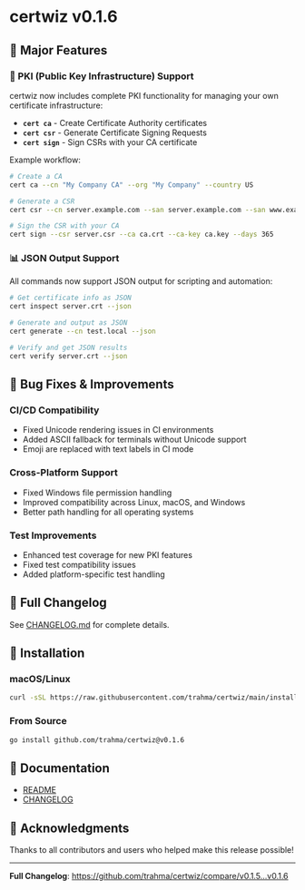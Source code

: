 # certwiz v0.1.6

## 🎉 Major Features

### 🔐 PKI (Public Key Infrastructure) Support
certwiz now includes complete PKI functionality for managing your own certificate infrastructure:

- **`cert ca`** - Create Certificate Authority certificates
- **`cert csr`** - Generate Certificate Signing Requests
- **`cert sign`** - Sign CSRs with your CA certificate

Example workflow:
```bash
# Create a CA
cert ca --cn "My Company CA" --org "My Company" --country US

# Generate a CSR
cert csr --cn server.example.com --san server.example.com --san www.example.com

# Sign the CSR with your CA
cert sign --csr server.csr --ca ca.crt --ca-key ca.key --days 365
```

### 📊 JSON Output Support
All commands now support JSON output for scripting and automation:

```bash
# Get certificate info as JSON
cert inspect server.crt --json

# Generate and output as JSON
cert generate --cn test.local --json

# Verify and get JSON results
cert verify server.crt --json
```

## 🐛 Bug Fixes & Improvements

### CI/CD Compatibility
- Fixed Unicode rendering issues in CI environments
- Added ASCII fallback for terminals without Unicode support
- Emoji are replaced with text labels in CI mode

### Cross-Platform Support
- Fixed Windows file permission handling
- Improved compatibility across Linux, macOS, and Windows
- Better path handling for all operating systems

### Test Improvements
- Enhanced test coverage for new PKI features
- Fixed test compatibility issues
- Added platform-specific test handling

## 📝 Full Changelog

See [CHANGELOG.md](https://github.com/trahma/certwiz/blob/main/CHANGELOG.md) for complete details.

## 🚀 Installation

### macOS/Linux
```bash
curl -sSL https://raw.githubusercontent.com/trahma/certwiz/main/install.sh | bash
```

### From Source
```bash
go install github.com/trahma/certwiz@v0.1.6
```

## 📖 Documentation

- [README](https://github.com/trahma/certwiz/blob/main/README.md)
- [CHANGELOG](https://github.com/trahma/certwiz/blob/main/CHANGELOG.md)

## 🙏 Acknowledgments

Thanks to all contributors and users who helped make this release possible!

---

**Full Changelog**: https://github.com/trahma/certwiz/compare/v0.1.5...v0.1.6